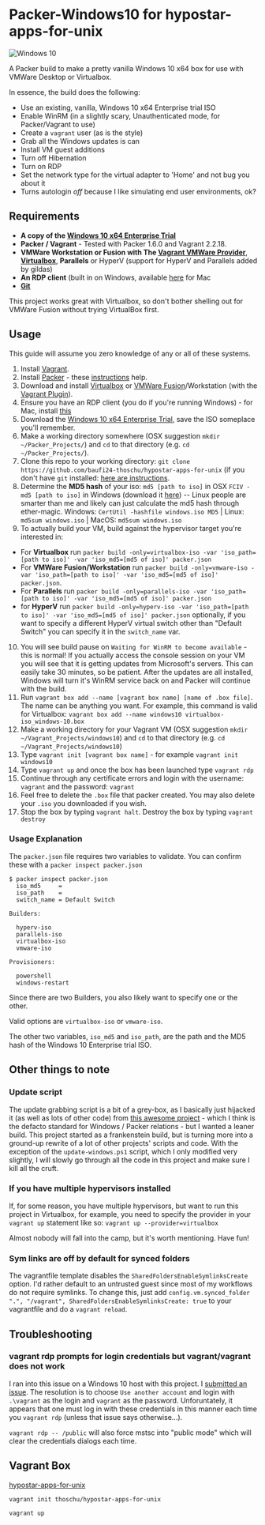# Packer-Windows10 for hypostar-apps-for-unix

![Windows 10](https://www.lizensio.de/blog/wp-content/uploads/2019/04/Windows-10.jpg "Beispielbild Windows 10")

A Packer build to make a pretty vanilla Windows 10 x64 box for use with VMWare Desktop or Virtualbox.

In essence, the build does the following:

* Use an existing, vanilla, Windows 10 x64 Enterprise trial ISO
* Enable WinRM (in a slightly scary, Unauthenticated mode, for Packer/Vagrant to use)
* Create a `vagrant` user (as is the style)
* Grab all the Windows updates is can
* Install VM guest additions
* Turn off Hibernation
* Turn on RDP
* Set the network type for the virtual adapter to 'Home' and not bug you about it
* Turns autologin *off* because I like simulating end user environments, ok?

## Requirements

* **A copy of the [Windows 10 x64 Enterprise Trial](https://www.microsoft.com/en-us/evalcenter/evaluate-windows-10-enterprise)**
* **Packer / Vagrant** - Tested with Packer 1.6.0 and Vagrant 2.2.18. 
* **VMWare Workstation or Fusion with The [Vagrant VMWare Provider](http://www.vagrantup.com/vmware)**, **[Virtualbox](https://www.virtualbox.org/)**, **Parallels** or HyperV (support for HyperV and Parallels added by gildas)
* **An RDP client** (built in on Windows, available [here](https://itunes.apple.com/us/app/microsoft-remote-desktop-10/id1295203466?mt=12) for Mac
* **[Git](https://git-scm.com/book/en/v2/Getting-Started-Installing-Git)**

This project works great with Virtualbox, so don't bother shelling out for VMWare Fusion without trying VirtualBox first. 

## Usage

This guide will assume you zero knowledge of any or all of these systems. 

1. Install [Vagrant](https://www.vagrantup.com/).
2. Install [Packer](https://packer.io/) - these [instructions](https://www.packer.io/intro/getting-started/setup.html) help.  
3. Download and install [Virtualbox](https://www.virtualbox.org/) or [VMWare Fusion](http://www.vmware.com/products/fusion)/Workstation (with the [Vagrant Plugin](https://www.vagrantup.com/vmware)).
4. Ensure you have an RDP client (you do if you're running Windows) - for Mac, install [this](https://www.microsoft.com/en-us/download/details.aspx?id=18140)
5. Download the [Windows 10 x64 Enterprise Trial](https://www.microsoft.com/en-us/evalcenter/evaluate-windows-10-enterprise), save the ISO someplace you'll remember.
6. Make a working directory somewhere (OSX suggestion `mkdir ~/Packer_Projects/`) and `cd` to that directory (e.g. `cd ~/Packer_Projects/`).
7. Clone this repo to your working directory: `git clone https://github.com/baufi24-thoschu/hypostar-apps-for-unix` (if you don't have `git` installed: [here are instructions](https://git-scm.com/book/en/v2/Getting-Started-Installing-Git).
8. Determine the **MD5 hash** of your iso: `md5 [path to iso]` in OSX `FCIV -md5 [path to iso]` in Windows (download it [here](https://support.microsoft.com/en-us/kb/841290#bookmark-4)) -- Linux people are smarter than me and likely can just calculate the md5 hash through ether-magic. Windows: ``CertUtil -hashfile windows.iso MD5`` | Linux: ``md5sum windows.iso`` | MacOS: ``md5sum windows.iso``
9. To actually build your VM, build against the hypervisor target you're interested in:
* For **Virtualbox** run `packer build -only=virtualbox-iso -var 'iso_path=[path to iso]' -var 'iso_md5=[md5 of iso]' packer.json` 
* For **VMWare Fusion/Workstation** run `packer build -only=vmware-iso -var 'iso_path=[path to iso]' -var 'iso_md5=[md5 of iso]' packer.json`. 
* For **Parallels** run `packer build -only=parallels-iso -var 'iso_path=[path to iso]' -var 'iso_md5=[md5 of iso]' packer.json`
* for **HyperV** run `packer build -only=hyperv-iso -var 'iso_path=[path to iso]' -var 'iso_md5=[md5 of iso]' packer.json` optionally, if you want to specify a different HyperV virtual switch other than "Default Switch" you can specify it in the `switch_name` var. 
10. You will see build pause on `Waiting for WinRM to become available` - this is normal! If you actually access the console session on your VM you will see that it is getting updates from Microsoft's servers. This can easily take 30 minutes, so be patient. After the updates are all installed, Windows will turn it's WinRM service back on and Packer will continue with the build. 
11. Run `vagrant box add --name [vagrant box name] [name of .box file]`. The name can be anything you want. For example, this command is valid for Virtualbox: `vagrant box add --name windows10 virtualbox-iso_windows-10.box`
12. Make a working directory for your Vagrant VM (OSX suggestion `mkdir ~/Vagrant_Projects/windows10`) and `cd` to that directory (e.g. `cd ~/Vagrant_Projects/windows10`)
13. Type `vagrant init [vagrant box name]` - for example `vagrant init windows10`
14. Type `vagrant up` and once the box has been launched type `vagrant rdp`
15. Continue through any certificate errors and login with the username: `vagrant` and the password: `vagrant`
16. Feel free to delete the `.box` file that packer created. You may also delete your `.iso` you downloaded if you wish. 
17. Stop the box by typing `vagrant halt`. Destroy the box by typing `vagrant destroy`

### Usage Explanation

The `packer.json` file requires two variables to validate. You can confirm these with a `packer inspect packer.json`

```
$ packer inspect packer.json 
  iso_md5     =
  iso_path    =
  switch_name = Default Switch

Builders:

  hyperv-iso
  parallels-iso
  virtualbox-iso
  vmware-iso

Provisioners:

  powershell
  windows-restart
```

Since there are two Builders, you also likely want to specify one or the other. 

Valid options are `virtualbox-iso` or `vmware-iso`. 

The other two variables, `iso_md5` and `iso_path`, are the path and the MD5 hash of the Windows 10 Enterprise trial ISO. 

## Other things to note

### Update script
The update grabbing script is a bit of a grey-box, as I basically just hijacked it (as well as lots of other code) from [this awesome project](https://github.com/joefitzgerald/packer-windows) - which I think is the defacto standard for Windows / Packer relations - but I wanted a leaner build. This project started as a frankenstein build, but is turning more into a ground-up rewrite of a lot of other projects' scripts and code. With the exception of the `update-windows.ps1` script, which I only modified very slightly, I will slowly go through all the code in this project and make sure I kill all the cruft.

### If you have multiple hypervisors installed
If, for some reason, you have multiple hypervisors, but want to run this project in Virtualbox, for example, you need to specify the provider in your `vagrant up` statement like so: `vagrant up --provider=virtualbox`

Almost nobody will fall into the camp, but it's worth mentioning. Have fun!

### Sym links are off by default for synced folders
The vagrantfile template disables the `SharedFoldersEnableSymlinksCreate` option. I'd rather default to an untrusted guest since most of my workflows do not require symlinks. To change this, just add `config.vm.synced_folder ".", "/vagrant", SharedFoldersEnableSymlinksCreate: true` to your vagrantfile and do a `vagrant reload`.

## Troubleshooting

### vagrant rdp prompts for login credentials but vagrant/vagrant does not work
I ran into this issue on a Windows 10 host with this project. I [submitted an issue](https://github.com/mitchellh/vagrant/issues/6358). 
The resolution is to choose `Use another account` and login with `.\vagrant` as the login and `vagrant` as the password. Unforuntately, 
it appears that one must log in with these credentials in this manner each time you `vagrant rdp` (unless that issue says otherwise...). 

`vagrant rdp -- /public` will also force mstsc into "public mode" which will clear the credentials dialogs each time. 

## Vagrant Box
[hypostar-apps-for-unix](https://app.vagrantup.com/thoschu/boxes/hypostar-apps-for-unix)

``vagrant init thoschu/hypostar-apps-for-unix``

``vagrant up``
